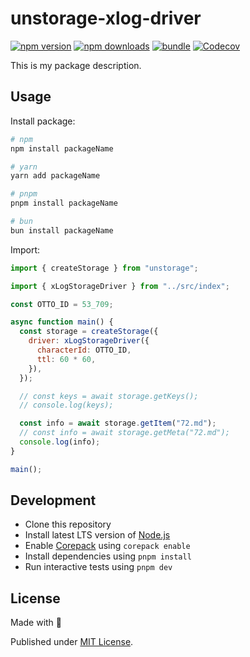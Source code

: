 # unstorage-xlog-driver

[![npm version][npm-version-src]][npm-version-href]
[![npm downloads][npm-downloads-src]][npm-downloads-href]
[![bundle][bundle-src]][bundle-href]
[![Codecov][codecov-src]][codecov-href]

This is my package description.

## Usage

Install package:

```sh
# npm
npm install packageName

# yarn
yarn add packageName

# pnpm
pnpm install packageName

# bun
bun install packageName
```

Import:

```js
import { createStorage } from "unstorage";

import { xLogStorageDriver } from "../src/index";

const OTTO_ID = 53_709;

async function main() {
  const storage = createStorage({
    driver: xLogStorageDriver({
      characterId: OTTO_ID,
      ttl: 60 * 60,
    }),
  });

  // const keys = await storage.getKeys();
  // console.log(keys);

  const info = await storage.getItem("72.md");
  // const info = await storage.getMeta("72.md");
  console.log(info);
}

main();
```

## Development

- Clone this repository
- Install latest LTS version of [Node.js](https://nodejs.org/en/)
- Enable [Corepack](https://github.com/nodejs/corepack) using `corepack enable`
- Install dependencies using `pnpm install`
- Run interactive tests using `pnpm dev`

## License

Made with 💛

Published under [MIT License](./LICENSE).

<!-- Badges -->

[npm-version-src]: https://img.shields.io/npm/v/packageName?style=flat&colorA=18181B&colorB=F0DB4F
[npm-version-href]: https://npmjs.com/package/packageName
[npm-downloads-src]: https://img.shields.io/npm/dm/packageName?style=flat&colorA=18181B&colorB=F0DB4F
[npm-downloads-href]: https://npmjs.com/package/packageName
[codecov-src]: https://img.shields.io/codecov/c/gh/unjs/packageName/main?style=flat&colorA=18181B&colorB=F0DB4F
[codecov-href]: https://codecov.io/gh/unjs/packageName
[bundle-src]: https://img.shields.io/bundlephobia/minzip/packageName?style=flat&colorA=18181B&colorB=F0DB4F
[bundle-href]: https://bundlephobia.com/result?p=packageName
